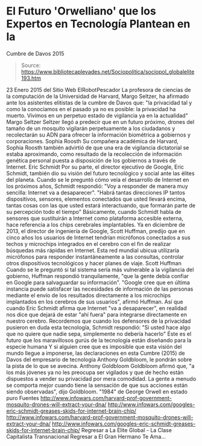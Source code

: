 # El Futuro 'Orwelliano' que los Expertos en Tecnología Plantean en la 
Cumbre de Davos 2015

> Source: https://www.bibliotecapleyades.net/Sociopolitica/sociopol_globalelite193.htm

23 Enero 2015
del Sitio Web ElRobotPescador
La profesora de ciencias de la computación de la Universidad de Harvard, Margo Seltzer, ha afirmado ante los asistentes elitistas de la cumbre de Davos que:
"la privacidad tal y como la conocíamos en el pasado ya no es posible: la privacidad ha muerto. Vivimos en un perpetuo estado de vigilancia ya en la actualidad"
Margo Seltzer
Seltzer llegó a predecir que en un futuro próximo, drones del tamaño de un mosquito vigilarán perpetuamente a los ciudadanos y recolectarán su ADN para ofrecer la información biométrica a gobiernos y corporaciones.
Sophia Roosth
Su compañera académica de Harvard, Sophia Roosth también advirtió de que una era de vigilancia dictatorial se estaba aproximando, como resultado de la recolección de información genética personal puesta a disposición de los gobiernos a través de Internet.
Eric Schmidt
Por su parte, el director ejecutivo de Google, Eric Schmidt, también dio su visión del futuro tecnológico y social ante las élites del planeta. Cuando se le preguntó cómo veía el desarrollo de Internet en los próximos años, Schmidt respondió:
"Voy a responder de manera muy sencilla: Internet va a desaparecer". "Habrá tantas direcciones IP tantos dispositivos, sensores, elementos conectados que usted llevará encima, tantas cosas con las que usted estará interactuando, que formarán parte de su percepción todo el tiempo"
Básicamente, cuando Schmidt habla de sensores que sustituirán a Internet como plataforma accesible externa, hace referencia a los chips cerebrales implantables.
Ya en diciembre de 2013, el director de ingeniería de Google, Scott Huffman, predijo que en cinco años los usuarios de Internet tendrían micrófonos conectados a sus techos y microchips integrados en el cerebro con el fin de realizar búsquedas más rápidas en Internet. Esta red mundial ubicua utilizaría micrófonos para responder instantáneamente a las consultas, controlar otros dispositivos tecnológicos y hacer planes de viaje.
Scott Huffman
Cuando se le preguntó si tal sistema sería más vulnerable a la vigilancia del gobierno, Huffman respondió tranquilamente,
"que la gente debía confiar en Google para salvaguardar su información". "Google cree que en última instancia puede satisfacer las necesidades de información de las personas mediante el envío de los resultados directamente a los microchips implantados en los cerebros de sus usuarios", afirmó Huffman.
Así que cuando Eric Schmidt afirma que Internet "va a desaparecer", en realidad nos dice que dejará de estar "ahí fuera" para integrarse directamente en nuestro cerebro. Recordemos que cuando los defensores de la privacidad pusieron en duda esta tecnología, Schmidt respondió:
"Si usted hace algo que no quiere que nadie sepa, simplemente no debería hacerlo"
Éste es el futuro que los maravillosos gurús de la tecnología están diseñando para la especie humana Y si alguien cree que es imposible que esta visión del mundo llegue a imponerse, las declaraciones en esta Cumbre (2015) de Davos del empresario de tecnología Anthony Goldbloom, le pondrán sobre la pista de lo que se avecina.
Anthony Goldbloom
Goldbloom afirmó que,
"a los más jóvenes ya no les preocupa ser vigilados y que de hecho están dispuestos a vender su privacidad por mera comodidad. La gente a menudo se comporta mejor cuando tiene la sensación de que sus acciones están siendo observadas", dijo Goldbloom.
"1984" de George Orwell en estado puro
Fuentes
http://www.infowars.com/harvard-prof-government-mosquito-drones-will-extract-your-dna/ http://www.infowars.com/googles-eric-schmidt-greases-skids-for-internet-brain-chip/
http://www.infowars.com/harvard-prof-government-mosquito-drones-will-extract-your-dna/
http://www.infowars.com/googles-eric-schmidt-greases-skids-for-internet-brain-chip/
Regresar a La Elite Global - La Clase Capitalista Transnacional
Regresar a El Gran Hermano Te Ama...
